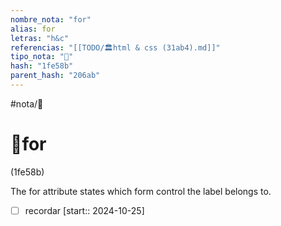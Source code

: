 ```yaml
---
nombre_nota: "for"
alias: for
letras: "h&c"
referencias: "[[TODO/🏛️html & css (31ab4).md]]"
tipo_nota: "📑"
hash: "1fe58b"
parent_hash: "206ab"
---
```


#nota/📑

# 📑for
<div class="hash">(1fe58b)</div>


The for attribute states which form control the label belongs to.


- [ ] recordar  [start:: 2024-10-25]
